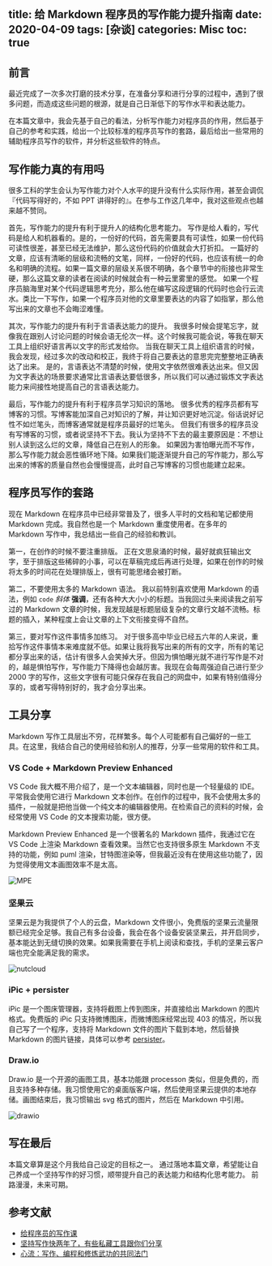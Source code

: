 title: 给 Markdown 程序员的写作能力提升指南
date: 2020-04-09
tags: [杂谈]
categories: Misc
toc: true
---

## 前言

最近完成了一次多次打磨的技术分享，在准备分享和进行分享的过程中，遇到了很多问题，而造成这些问题的根源，就是自己日渐低下的写作水平和表达能力。

在本篇文章中，我会先基于自己的看法，分析写作能力对程序员的作用，然后基于自己的参考和实践，给出一个比较标准的程序员写作的套路，最后给出一些常用的辅助程序员写作的软件，并分析这些软件的特点。

## 写作能力真的有用吗

很多工科的学生会认为写作能力对个人水平的提升没有什么实际作用，甚至会调侃『代码写得好的，不如 PPT 讲得好的』。在参与工作这几年中，我对这些观点也越来越不赞同。

首先，写作能力的提升有利于提升人的结构化思考能力。
写作是给人看的，写代码是给人和机器看的。是的，一份好的代码，首先需要具有可读性，如果一份代码可读性很差，甚至已经无法维护，那么这份代码的价值就会大打折扣。
一篇好的文章，应该有清晰的层级和流畅的文笔，同样，一份好的代码，也应该有统一的命名和明确的流程。如果一篇文章的层级关系很不明确，各个章节中的衔接也非常生硬，那么这篇文章的读者在阅读的时候就会有一种云里雾里的感觉。
如果一个程序员脑海里对某个代码逻辑思考充分，那么他在编写这段逻辑的代码时也会行云流水。类比一下写作，如果一个程序员对他的文章里要表达的内容了如指掌，那么他写出来的文章也不会晦涩难懂。

其次，写作能力的提升有利于言语表达能力的提升。
我很多时候会提笔忘字，就像我在跟别人讨论问题的时候会语无伦次一样。这个时候我可能会说，等我在聊天工具上组织好语言再以文字的形式发给你。
当我在聊天工具上组织语言的时候，我会发现，经过多次的改动和校正，我终于将自己要表达的意思完完整整地正确表达了出来。
是的，言语表达不清楚的时候，使用文字依然很难表达出来。但又因为文字表达的场景要求通常比言语表达要低很多，所以我们可以通过锻炼文字表达能力来间接性地提高自己的言语表达能力。

最后，写作能力的提升有利于程序员学习知识的落地。
很多优秀的程序员都有写博客的习惯。写博客能加深自己对知识的了解，并让知识更好地沉淀。俗话说好记性不如烂笔头，而博客通常就是程序员最好的烂笔头。
但我们有很多的程序员没有写博客的习惯，或者说坚持不下去。我认为坚持不下去的最主要原因是：不想让别人读到这么烂的文章，降低自己在别人的形象。
如果因为害怕曝光而不写作，那么写作能力就会恶性循环地下降。如果我们能逐渐提升自己的写作能力，那么写出来的博客的质量自然也会慢慢提高，此时自己写博客的习惯也能建立起来。

## 程序员写作的套路

现在 Markdown 在程序员中已经非常普及了，很多人平时的文档和笔记都使用 Markdown 完成。我自然也是一个 Markdown 重度使用者。在多年的 Markdown 写作中，我总结出一些自己的经验和教训。

第一，在创作的时候不要注重排版。
正在文思泉涌的时候，最好就疯狂输出文字，至于排版这些稀碎的小事，可以在草稿完成后再进行处理，如果在创作的时候将太多的时间花在处理排版上，很有可能思绪会被打断。

第二，不要使用太多的 Markdown 语法。
我以前特别喜欢使用 Markdown 的语法，例如 `code` *斜体*  **强调**，还有各种大大小小的标题。当我回过头来阅读我之前写过的 Markdown 文章的时候，我发现越是标题层级复杂的文章行文越不流畅。标题的插入，某种程度上会让文章的上下文衔接变得不自然。

第三，要对写作这件事情多加练习。
对于很多高中毕业已经五六年的人来说，重拾写作这件事情本来难度就不低。如果让我将我写出来的所有的文字，所有的笔记都分享出来的话，估计有很多人会笑掉大牙。但因为惧怕曝光就不进行写作是不对的，越是惧怕写作，写作能力下降得也会越厉害。我现在会每周强迫自己进行至少 2000 字的写作，这些文字很有可能只保存在我自己的网盘中，如果有特别值得分享的，或者写得特别好的，我才会分享出来。

## 工具分享

Markdown 写作工具层出不穷，花样繁多。每个人可能都有自己偏好的一些工具。在这里，我结合自己的使用经验和别人的推荐，分享一些常用的软件和工具。

### VS Code + Markdown Preview Enhanced

VS Code 我大概不用介绍了，是一个文本编辑器，同时也是一个轻量级的 IDE。平常我会使用它进行 Markdown 文本创作。在创作的过程中，我不会使用太多的插件，一般就是把他当做一个纯文本的编辑器使用。在检索自己的资料的时候，会经常使用 VS Code 的文本搜索功能，很方便。

Markdown Preview Enhanced 是一个很著名的 Markdown 插件，我通过它在 VS Code 上渲染 Markdown 查看效果。当然它也支持很多原生 Markdown 不支持的功能，例如 puml 渲染，甘特图渲染等，但我最近没有在使用这些功能了，因为觉得使用文本画图效率不是太高。

![MPE](/uploads/persister-writing-guide-for-markdown-programer-MPE-28227953-eb6eefa4-68a1-11e7-8769-96ea83facf3b.png)

### 坚果云

坚果云是为我提供了个人的云盘，Markdown 文件很小，免费版的坚果云流量限额已经完全足够。我自己有多台设备，我会在各个设备安装坚果云，并开启同步，基本能达到无缝切换的效果。如果我需要在手机上阅读和查找，手机的坚果云客户端也完全能满足我的需求。

![nutcloud](/uploads/persister-writing-guide-for-markdown-programer-nutcloud-normal.jpg)

### iPic + persister

iPic 是一个图床管理器，支持将截图上传到图床，并直接给出 Markdown 的图片格式。免费版的 iPic 只支持微博图床，而微博图床经常出现 403 的情况，所以我自己写了一个程序，支持将 Markdown 文件的图片下载到本地，然后替换 Markdown 的图片链接，具体可以参考 [persister](https://github.com/XhinLiang/persister)。

### Draw.io

Draw.io 是一个开源的画图工具，基本功能跟 processon 类似，但是免费的，而且支持多种存储。我习惯使用它的桌面版客户端，然后使用坚果云提供的本地存储。画图结束后，我习惯输出 svg 格式的图片，然后在 Markdown 中引用。

![drawio](/uploads/persister-writing-guide-for-markdown-programer-drawio-v2-45382597c219dca9114d65900d5c868a_1200x500.jpg)

## 写在最后

本篇文章算是这个月我给自己设定的目标之一。
通过落地本篇文章，希望能让自己养成一个坚持写作的好习惯，顺带提升自己的表达能力和结构化思考能力。
前路漫漫，未来可期。

## 参考文献

- [给程序员的写作课](https://thewriter.dev/perface/)
- [坚持写作快两年了，有些私藏工具跟你们分享](https://studyidea.cn/write_tools)
- [心流：写作、编程和修炼武功的共同法门](http://zhangtielei.com/posts/blog-kungfu-flow-well-being.html)